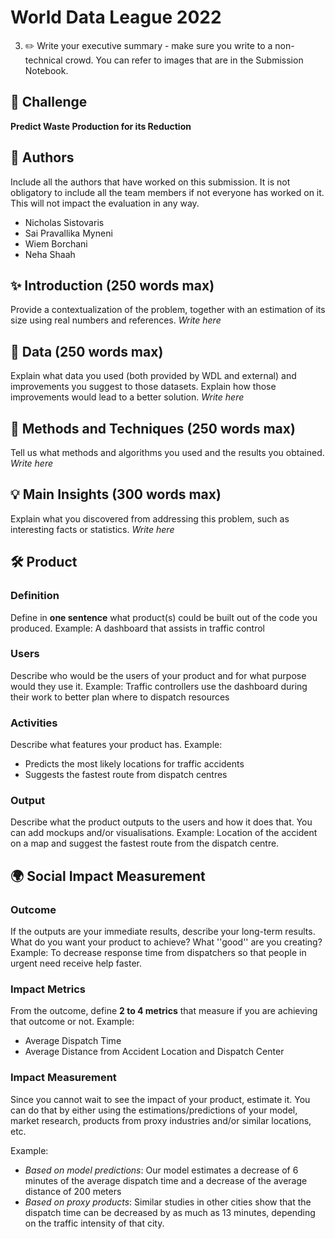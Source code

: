 # World Data League 2022

3. ✏️ Write your executive summary - make sure you write to a non-technical crowd. You can refer to images that are in the Submission Notebook.

## 🎯 Challenge
**Predict Waste Production for its Reduction**

## 👥 Authors
Include all the authors that have worked on this submission. It is not obligatory to include all the team members if not everyone has worked on it. This will not impact the evaluation in any way.
* Nicholas Sistovaris
* Sai Pravallika Myneni
* Wiem Borchani
* Neha Shaah

## ✨ Introduction (250 words max)
Provide a contextualization of the problem, together with an estimation of its size using real numbers and references.
*Write here*

## 🔢 Data (250 words max)
Explain what data you used (both provided by WDL and external) and improvements you suggest to those datasets. Explain how those improvements would lead to a better solution.
*Write here*

## 🧮 Methods and Techniques (250 words max)
Tell us what methods and algorithms you used and the results you obtained.
*Write here*

## 💡 Main Insights (300 words max)
Explain what you discovered from addressing this problem, such as interesting facts or statistics.
*Write here*

## 🛠️ Product
### Definition
Define in **one sentence** what product(s) could be built out of the code you produced.
Example: A dashboard that assists in traffic control

### Users
Describe who would be the users of your product and for what purpose would they use it.
Example: Traffic controllers use the dashboard during their work to better plan where to dispatch resources

### Activities
Describe what features your product has.
Example:
* Predicts the most likely locations for traffic accidents
* Suggests the fastest route from dispatch centres

### Output
Describe what the product outputs to the users and how it does that. You can add mockups and/or visualisations.
Example: Location of the accident on a map and suggest the fastest route from the dispatch centre.

## 🌍 Social Impact Measurement
### Outcome
If the outputs are your immediate results, describe your long-term results. What do you want your product to achieve? What ''good'' are you creating?
Example: To decrease response time from dispatchers so that people in urgent need receive help faster.

### Impact Metrics
From the outcome, define **2 to 4 metrics** that measure if you are achieving that outcome or not.
Example:
* Average Dispatch Time
* Average Distance from Accident Location and Dispatch Center

### Impact Measurement
Since you cannot wait to see the impact of your product, estimate it. You can do that by either using the estimations/predictions of your model, market research, products from proxy industries and/or similar locations, etc.

Example:
* *Based on model predictions*: Our model estimates a decrease of 6 minutes of the average dispatch time and a decrease of the average distance of 200 meters
* *Based on proxy products*: Similar studies in other cities show that the dispatch time can be decreased by as much as 13 minutes, depending on the traffic intensity of that city.